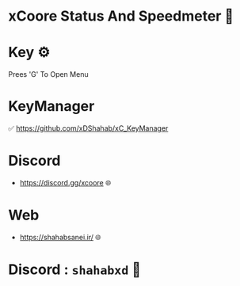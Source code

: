 # xCoore Status And Speedmeter 💙

# Key ⚙️

Prees 'G' To Open Menu

# KeyManager 

✅ https://github.com/xDShahab/xC_KeyManager

# Discord

- https://discord.gg/xcoore 🌐

# Web

- https://shahabsanei.ir/ 🌐

# Discord : `shahabxd` 💙
